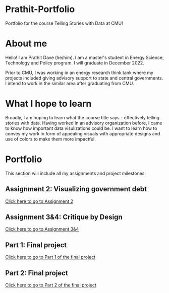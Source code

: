 # Prathit-Portfolio
Portfolio for the course Telling Stories with Data at CMU!

# About me 
Hello! I am Prathit Dave (he/him). I am a master's student in Energy Science, Technology and Policy program. I will graduate in December 2022. 

Prior to CMU, I was working in an energy research think tank where my projects included giving advisory support to state and central governments. I intend to work in the similar area after graduating from CMU.

# What I hope to learn
Broadly, I am hoping to learn what the course title says - effectively telling stories with data. Having worked in an advisory organization before, I came to know how important data visulizations could be. I want to learn how to convey my work in form of appealing visuals with appropriate designs and use of colors to make them more impactful.

# Portfolio
This section will include all my assignments and project milestones:

## Assignment 2: Visualizing government debt

[Click here to go to Assignment 2](TSWD2.md)

## Assignment 3&4: Critique by Design

[Click here to go to Assignment 3&4](https://github.com/Prathit25/Prathit-Portfolio/blob/main/TSDW3%264.md)

## Part 1: Final project

[Click here to go to Part 1 of the final project](part1finalproject.md)

## Part 2: Final project

[Click here to go to Part 2 of the final project](part2finalproject.md)
